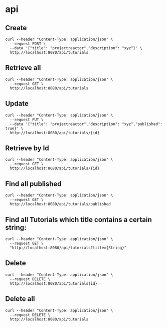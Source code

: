 # api

## Create

```
curl --header "Content-Type: application/json" \
  --request POST \
  --data '{"title": "projectreactor","description": "xyz"}' \
  http://localhost:8080/api/tutorials
```

## Retrieve all

```
curl --header "Content-Type: application/json" \
  --request GET \
  http://localhost:8080/api/tutorials
```

## Update

```
curl --header "Content-Type: application/json" \
  --request PUT \
  --data '{"title": "projectreactor","description": "xyz","published": true}' \
  http://localhost:8080/api/tutorials/{id}
```

## Retrieve by Id

```
curl --header "Content-Type: application/json" \
  --request GET \
  http://localhost:8080/api/tutorials/{id}
```

## Find all published

```
curl --header "Content-Type: application/json" \
  --request GET \
  http://localhost:8080/api/tutorials/published
```

## Find all Tutorials which title contains a certain string:

```
curl --header "Content-Type: application/json" \
  --request GET \
  "http://localhost:8080/api/tutorials?title={String}"
```

## Delete

```
curl --header "Content-Type: application/json" \
  --request DELETE \
  http://localhost:8080/api/tutorials{id}
```

## Delete all

```
curl --header "Content-Type: application/json" \
  --request DELETE \
  http://localhost:8080/api/tutorials
```
